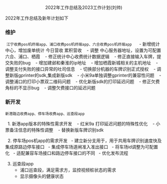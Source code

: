 <center>
2022年工作总结及2023工作计划(刘帅)
</center>

2022年工作总结及新年计划如下

### 维护

 `江宁收费pos机终端app、浦口收费pos机终端app、六合收费pos机终端app`
 
   -  新增统计中心，增加废单统计 今日营收 累积营收
   -  调整 中心服务器地址，设置为可配置 六合、浦口、栖霞
   -  修正统计中心收费统计数据逻辑
   -  修正直接输入车牌，提交失败的bug
   -  增加建邺和秦淮的ip地址
   -  增加栖霞新城相关的主机地址
   -  调整支付失败的接口异常的吐司信息
   -  切换部分机器的车牌识别正式授权
   -  调整新版gprinter的sdk,集成新版sdk
   -  小米9a单独调整gprinter的兼容性问题
   -  调整浦口的打印小票双二维码问题
   -  优化新版sdk的打印延迟问题
   -  修正欠费角标的不显示bug
   -  调整欠费接口的延迟问题

### 新开发
   `新港路边收费app、停车场收费app、巡查段app`
   
  1. 新港app版本的特殊性需求开发
	   -  红米9a 打印延迟问题的特殊性优化
           -  小票备注信息的特殊性调整
           -  替换新版车牌识别sdk

  2. 停车场pos机app的需求开发
	  -  建立新分支用于，用于共用车牌识别速度快及集成原路边停车接口
	  -  集成停车场道闸准入准出接口
	  -  将车场id调整为可配置化
	  -  适配兼容车场接口和路边停车接口的不同
	  -  优化发布流程

 3. 巡查段app
	-  浦口巡查段，满足需求方，监控视频桩状态的需求
	-  显示摄像头的健康状态
